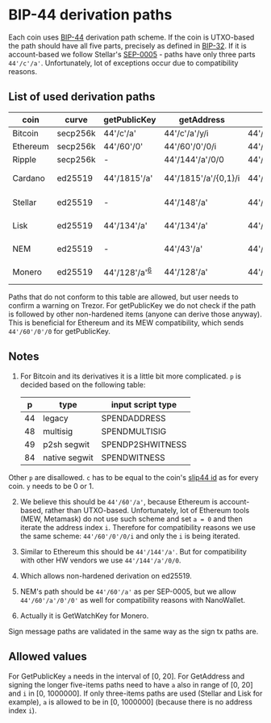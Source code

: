 # BIP-44 derivation paths

Each coin uses [BIP-44](https://github.com/bitcoin/bips/blob/master/bip-0044.mediawiki) derivation path scheme. If the coin is UTXO-based the path should have all five parts, precisely as defined in [BIP-32](https://github.com/bitcoin/bips/blob/master/bip-0032.mediawiki). If it is account-based we follow Stellar's [SEP-0005](https://github.com/stellar/stellar-protocol/blob/master/ecosystem/sep-0005.md) - paths have only three parts `44'/c'/a'`. Unfortunately, lot of exceptions occur due to compatibility reasons.

## List of used derivation paths

| coin           | curve          | getPublicKey   | getAddress       | sign tx          | derivation      | note         |
|----------------|----------------|----------------|------------------|------------------|-----------------|--------------|
| Bitcoin        | secp256k       | 44'/c'/a'      | 44'/c'/a'/y/i    | 44'/c'/a'/y/i    | BIP-32          | [1](#Bitcoin) |
| Ethereum       | secp256k       | 44'/60'/0'     | 44'/60'/0'/0/i   | 44'/60'/0'/0/i   | BIP-32          | [2](#Ethereum)|
| Ripple         | secp256k       |       -        | 44'/144'/a'/0/0  | 44'/144'/a'/0/0  | BIP-32          | [3](#Ripple) |
| Cardano        | ed25519        | 44'/1815'/a'   | 44'/1815'/a'/{0,1}/i | 44'/1815'/a'/{0,1}/i | [Cardano's own](https://cardanolaunch.com/assets/Ed25519_BIP.pdf)<sup>[4](#Cardano)</sup> |  |
| Stellar        | ed25519        |       -        | 44'/148'/a'      | 44'/148'/a'      | SLIP-0010       |  |
| Lisk           | ed25519        | 44'/134'/a'    | 44'/134'/a'      | 44'/134'/a'      | SLIP-0010       |  |
| NEM            | ed25519        |       -        | 44'/43'/a'       | 44'/43'/a'       | SLIP-0010       | [5](#NEM)  |
| Monero         | ed25519        | 44'/128'/a'<sup>[6](#Monero)</sup> | 44'/128'/a'      | 44'/128'/a'      | SLIP-0010         | |

Paths that do not conform to this table are allowed, but user needs to confirm a warning on Trezor. For getPublicKey we do not check if the path is followed by other non-hardened items (anyone can derive those anyway). This is beneficial  for Ethereum and its MEW compatibility, which sends `44'/60'/0'/0` for getPublicKey.

## Notes

1. <a name="Bitcoin"></a> For Bitcoin and its derivatives it is a little bit more complicated. `p` is decided based on the following table:

    | p   | type         | input script type  |
    |-----|--------------|--------------------|
    | 44 | legacy        | SPENDADDRESS       |
    | 48 | multisig      | SPENDMULTISIG      |
    | 49 | p2sh segwit   | SPENDP2SHWITNESS   |
    | 84 | native segwit | SPENDWITNESS       |

Other `p` are disallowed. `c` has to be equal to the coin's [slip44 id](https://github.com/satoshilabs/slips/blob/master/slip-0044.md) as for every coin. `y` needs to be 0 or 1.

2. <a name="Ethereum"></a> We believe this should be `44'/60'/a'`, because Ethereum is account-based, rather than UTXO-based. Unfortunately, lot of Ethereum tools (MEW, Metamask) do not use such scheme and set `a = 0` and then iterate the address index `i`. Therefore for compatibility reasons we use the same scheme: `44'/60'/0'/0/i` and only the `i` is being iterated.

3. <a name="Ripple"></a> Similar to Ethereum this should be `44'/144'/a'`. But for compatibility with other HW vendors we use `44'/144'/a'/0/0`.

4. <a name="Cardano"></a> Which allows non-hardened derivation on ed25519.

5. <a name="NEM"></a> NEM's path should be `44'/60'/a'` as per SEP-0005, but we allow `44'/60'/a'/0'/0'` as well for compatibility reasons with NanoWallet.

6. <a name="Monero"></a> Actually it is GetWatchKey for Monero.

Sign message paths are validated in the same way as the sign tx paths are.

## Allowed values

For GetPublicKey `a` needs in the interval of \[0, 20]. For GetAddress and signing the longer five-items paths need to have `a` also in range of \[0, 20] and `i` in \[0, 1000000]. If only three-items paths are used (Stellar and Lisk for example), `a` is allowed to be in \[0, 1000000] (because there is no address index `i`).
